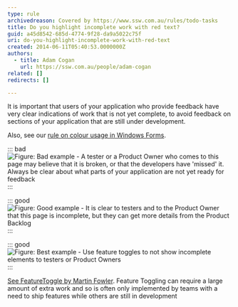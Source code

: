 ```yaml
---
type: rule
archivedreason: Covered by https://www.ssw.com.au/rules/todo-tasks
title: Do you highlight incomplete work with red text?
guid: a45d8542-685d-4774-9f28-da9a5022c75f
uri: do-you-highlight-incomplete-work-with-red-text
created: 2014-06-11T05:40:53.0000000Z
authors:
  - title: Adam Cogan
    url: https://ssw.com.au/people/adam-cogan
related: []
redirects: []

---
```


It is important that users of your application who provide feedback have very clear indications of work that is not yet complete, to avoid feedback on sections of your application that are still under development.

<!--endintro-->

Also, see our [rule on colour usage in Windows Forms](https://www.ssw.com.au/ssw/Standards/rules/rulestobetterwindowsforms.aspx#RedYellowDesigner).

::: bad  
![Figure: Bad example - A tester or a Product Owner who comes to this page may believe that it is broken, or that the developers have 'missed' it. Always be clear about what parts of your application are not yet ready for feedback](4e246f\_bad-incomplete-work.jpg)  
:::

::: good  
![Figure: Good example - It is clear to testers and to the Product Owner that this page is incomplete, but they can get more details from the Product Backlog](400e3f\_good-incomplete-work.jpg)  
:::

::: good  
![Figure: Best example - Use feature toggles to not show incomplete elements to testers or Product Owners](5b99bb\_best-incomplete-work.jpg)
:::

[See FeatureToggle by Martin Fowler](https://martinfowler.com/articles/feature-toggles.html). Feature Toggling can require a large amount of extra work and so is often only implemented by teams with a need to ship features while others are still in development
